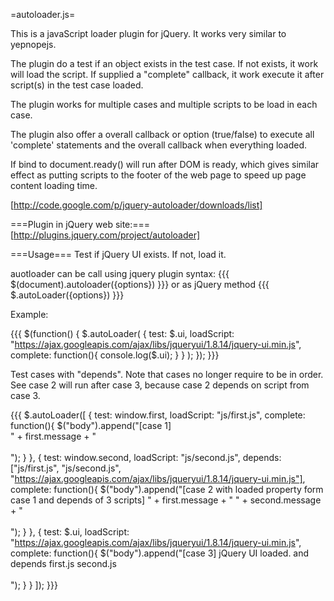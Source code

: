 =autoloader.js=

This is a javaScript loader plugin for jQuery.
It works very similar to yepnopejs.

The plugin do a test if an object exists in the test case. If not exists, it work will load the script. If supplied a "complete" callback, it work execute it after script(s) in the test case loaded.

The plugin works for multiple cases and multiple scripts to be load in each case.

The plugin also offer a overall callback or option (true/false) to execute all 'complete' statements and the overall callback when everything loaded.

If bind to document.ready() will run after DOM is ready, which gives similar effect as putting scripts to the footer of the web page to speed up page content loading time.

[http://code.google.com/p/jquery-autoloader/downloads/list]

===Plugin in jQuery web site:===
[http://plugins.jquery.com/project/autoloader]

===Usage===
Test if jQuery UI exists. If not, load it.

auotloader can be call using jquery plugin syntax:
{{{
$(document).autoloader({options})
}}}
or as jQuery method
{{{
$.autoLoader({options})
}}}

Example:

{{{
$(function() {
   $.autoLoader(
	{
	  test: $.ui,
	  loadScript: "https://ajax.googleapis.com/ajax/libs/jqueryui/1.8.14/jquery-ui.min.js",
	  complete: function(){
	     console.log($.ui);
	  }
	}
   );
});
}}}

Test cases with "depends". Note that cases no longer require to be in order.
See case 2 will run after case 3, because case 2 depends on script from case 3.

{{{
	$.autoLoader([
	{
		test: window.first,
		loadScript: "js/first.js",
		complete: function(){
			$("body").append("[case 1]<br />" + first.message + "<br /><br />");
		}
	},
	{
		test: window.second,
		loadScript: "js/second.js",
		depends: ["js/first.js", "js/second.js", "https://ajax.googleapis.com/ajax/libs/jqueryui/1.8.14/jquery-ui.min.js"],
		complete: function(){
			$("body").append("[case 2 with loaded property form case 1 and depends of 3 scripts] " + first.message + " " + second.message + "<br /><br />");
		}
	},
	{
		test: $.ui,
		loadScript: "https://ajax.googleapis.com/ajax/libs/jqueryui/1.8.14/jquery-ui.min.js",
		complete: function(){
			$("body").append("[case 3] jQuery UI loaded. and depends first.js second.js<br /><br />");
		}
	}
	]);
}}}